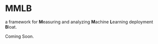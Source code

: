 # MMLB
a framework for **M**easuring and analyzing **M**achine **L**earning deployment **B**loat.

Coming Soon.
